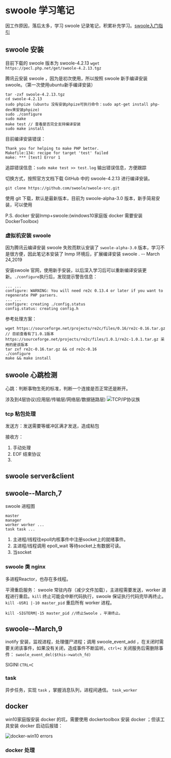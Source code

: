 # swoole 学习笔记 #
因工作原因，落后太多，学习 swoole 记录笔记，积累补充学习。[swoole入门指引](https://wiki.swoole.com/wiki/page/1.html "swoole入门指引")

## swoole 安装 ##
目前下载的 swoole 版本为 swoole-4.2.13  `wget  https://pecl.php.net/get/swoole-4.2.13.tgz`

腾讯云安装 swoole ，因为是初次使用，所以按照 swoole 新手编译安装 swoole。（第一次使用ubuntu新手编译安装）

	tar -zxf swoole-4.2.13.tgz
	cd swoole-4.2.13
	sudo phpize (ubuntu 没有安装phpize可执行命令：sudo apt-get install php-dev来安装phpize)
	sudo ./configure
	sudo make 
	make test // 查看是否完全支持编译安装
	sudo make install

目前编译安装错误：

	Thank you for helping to make PHP better.
	Makefile:134: recipe for target 'test' failed
	make: *** [test] Error 1

追踪错误信息：`sudo make test >> test.log` 输出错误信息，方便跟踪

切换方式，按照官方文档下载 GitHub 中的 swoole-4.2.13 进行编译安装。

	git clone https://github.com/swoole/swoole-src.git 

使用 git 下载，默认是最新版本，目前为 swoole-alpha-3.0 版本，新手简易安装，可以使用
	

P.S. docker 安装lnmp+swoole:(windows10家庭版 docker 需要安装DockerToolbox)

### 虚拟机安装 swoole ###
因为腾讯云编译安装 swoole 失败而默认安装了 `swoole-alpha-3.0` 版本，学习不是很方便，因此笔记本安装了 lnmp 环境后，扩展编译安装 swoole . -- March 24,2019

安装swoole 官网，使用新手安装，以后深入学习后可以重新编译安装更新。`./configure`执行后，发现提示警告信息：

	... ...
	configure: WARNING: You will need re2c 0.13.4 or later if you want to regenerate PHP parsers.
	... ... 
	configure: creating ./config.status
	config.status: creating config.h

参考处理方案：

	wget https://sourceforge.net/projects/re2c/files/0.16/re2c-0.16.tar.gz   // 目前查看有了1.0.1版本 https://sourceforge.net/projects/re2c/files/1.0.1/re2c-1.0.1.tar.gz 采用的是该版本
	tar zxf re2c-0.16.tar.gz && cd re2c-0.16
	./configure
	make && make install

## swoole 心跳检测 ##
心跳：判断事物生死的标准，判断一个连接是否正常还是断开。

涉及到4层协议(应用层/传输层/网络层/数据链路层)
![TCP/IP协议族](https://i.imgur.com/n2Zr1Ua.png)

### tcp 粘包处理 ###
发送方：发送需要等缓冲区满才发送，造成粘包

接收方：

1. 手动处理
2. EOF 结束协议
3. 

## swoole server&client ##


## swoole--March,7 ##
swoole 进程图

	master
	manager
	worker worker ...
	task task ...

1. 主进程/线程往epoll内核事件中注册socket上的就绪事件。
2. 主进程/线程调用 epoll_wait 等待socket上有数据可读。
3. 当socket 

### swoole 类 nginx ###
多进程Reactor，也存在多线程。

平滑重启服务：
swoole 常驻内存（减少文件加载），主进程需要发送，worker 进程进行重启。`kill` 终止可能会中断代码执行，swoole 保证执行代码完毕再终止。`kill -USR1 |-10 master_pid` 重启所有 worker 进程。

    kill -SIGTERM|-15 master_pid //终止Swoole ，平滑终止。

## swoole--March,9 ##
inotify 安装，监视进程，处理僵尸进程；调用 swoole_event_add ，在关闭时需要关闭该事件，如果没有关闭，造成事件不断监听。`ctrl+c` 关闭服务后需删除事件： `swoole_event_del($this->watch_fd)`

SIGINI `CTRL+C`

### task ###
异步任务，实现 `task` ，掌握消息队列，进程间通信。 `task_worker`

## docker ##
win10家庭版安装 docker 的坑，需要使用 dockertoolbox 安装 docker ；但该工具安装 docker 启动后报错：

![docker-win10 errors](https://i.imgur.com/8qUv8EG.png)

### docker 处理 ###